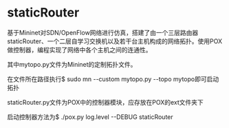 # staticRouter
基于Mininet对SDN/OpenFlow网络进行仿真，搭建了由一个三层路由器staticRouter、一个二层自学习交换机以及若干台主机构成的网络拓扑。使用POX做控制器，编程实现了网络中各个主机之间的连通性。

其中mytopo.py文件为Mininet的定制拓扑文件。

在文件所在路径执行$ sudo mn --custom mytopo.py --topo mytopo即可启动拓扑

staticRouter.py文件为POX中的控制器模块，应存放在POX的ext文件夹下

启动控制器方法为$ ./pox.py log.level --DEBUG staticRouter
